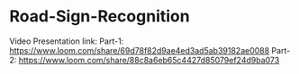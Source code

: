 # Road-Sign-Recognition

Video Presentation link:
Part-1: https://www.loom.com/share/69d78f82d9ae4ed3ad5ab39182ae0088
Part-2: https://www.loom.com/share/88c8a6eb65c4427d85079ef24d9ba073
